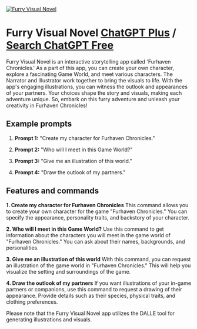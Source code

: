 
[![Furry Visual Novel](https://files.oaiusercontent.com/file-gMFJ2KWrAwE0JlNjnRd5ggEj?se=2123-10-18T17%3A20%3A51Z&sp=r&sv=2021-08-06&sr=b&rscc=max-age%3D31536000%2C%20immutable&rscd=attachment%3B%20filename%3D35a2ddc1-f157-4ad8-81c1-0dd013793486.png&sig=2ZwqpzyXx27sXSL8hTC4LNn6kil8slNreQ43s4ZbWIk%3D)](https://chat.openai.com/g/g-CKSHAOtFL-furry-visual-novel)

# Furry Visual Novel [ChatGPT Plus](https://chat.openai.com/g/g-CKSHAOtFL-furry-visual-novel) / [Search ChatGPT Free](https://gptcall.net/index.html#/?search=Furry%20Visual%20Novel)

Furry Visual Novel is an interactive storytelling app called 'Furhaven Chronicles.' As a part of this app, you can create your own character, explore a fascinating Game World, and meet various characters. The Narrator and Illustrator work together to bring the visuals to life. With the app's engaging illustrations, you can witness the outlook and appearances of your partners. Your choices shape the story and visuals, making each adventure unique. So, embark on this furry adventure and unleash your creativity in Furhaven Chronicles!

## Example prompts

1. **Prompt 1:** "Create my character for Furhaven Chronicles."

2. **Prompt 2:** "Who will I meet in this Game World?"

3. **Prompt 3:** "Give me an illustration of this world."

4. **Prompt 4:** "Draw the outlook of my partners."

## Features and commands

**1. Create my character for Furhaven Chronicles**
This command allows you to create your own character for the game "Furhaven Chronicles." You can specify the appearance, personality traits, and backstory of your character.

**2. Who will I meet in this Game World?**
Use this command to get information about the characters you will meet in the game world of "Furhaven Chronicles." You can ask about their names, backgrounds, and personalities.

**3. Give me an illustration of this world**
With this command, you can request an illustration of the game world in "Furhaven Chronicles." This will help you visualize the setting and surroundings of the game.

**4. Draw the outlook of my partners**
If you want illustrations of your in-game partners or companions, use this command to request a drawing of their appearance. Provide details such as their species, physical traits, and clothing preferences.

Please note that the Furry Visual Novel app utilizes the DALLE tool for generating illustrations and visuals.


